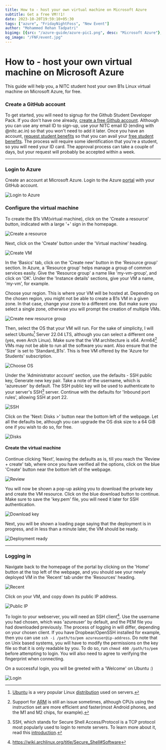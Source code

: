 ```yaml
---
title: How to - host your own virtual machine on Microsoft Azure
subtitle: Get a free VM!!1!
date: 2023-10-20T19:59:10+05:30
tags: ["azure", "FridayNightFoss", "New Event"]
author: "Mohammed Rehan Tadpatri"
bigimg: [{src: "/azure-guide/azure-pic1.png", desc: "Microsoft Azure"}, {src: "/azure-guide/vm-image.png", desc: "Virtual Machine"}]
og_image: "/FNF/event.jpg" 
---
```

# How to - host your own virtual machine on Microsoft Azure

This guide will help you, a NITC student host your own B1s Linux virtual machine on Microsoft Azure, for free.

### Create a GitHub account
To get started, you will need to signup for the Github Student Developer Pack.
If you don't have one already, [create a free Github account](https://github.com/signup). Although you can use any email ID to sign-up, use your NITC email ID (ending with @nitc.ac.in) so that you won't need to add it later.
Once you have an account, [request student benefits](https://education.github.com/discount_requests/application) so that you can avail your [free student benefits](https://education.github.com/pack).
The process will require some identification that you're a student, so you will need your ID card. The approval process can take a couple of days, but your request will probably be accepted within a week.

****


### Login to Azure
Create an account at Microsoft Azure. Login to the Azure [portal](https://portal.azure.com/) with your GitHub account.

![Login to Azure](/azure-guide/login-azure.png)

### Configure the virtual machine
To create the B1s VM(virtual machine), click on the 'Create a resource' button, indicated with a large '+' sign in the homepage.


![Create a resource](/azure-guide/create-resource.png)


Next, click on the 'Create' button under the 'Virtual machine' heading.


![Create VM](/azure-guide/create-vm.png)


In the 'Basics' tab, click on the 'Create new' button in the 'Resource group' section.
In Azure, a 'Resource group' helps manage a group of common services easily.  Give the 'Resource group' a name like 'my-vm-group', and click on 'OK'.
Under the 'Instance details' sections, give your VM a name, 'my-vm', for example.


Choose your region. This is where your VM will be hosted at. Depending on the chosen region, you might not be able to create a B1s VM in a given zone. In that case, change your zone to a different one. But make sure you select a single zone, otherwise you will prompt the creation of multiple VMs.


![Create new resource group](/azure-guide/create-rg.png)



Then, select the OS that your VM will run. For the sake of simplicity, I will select Ubuntu[^1] Server 22.04 LTS, although you can select a different one (yes, even Arch Linux).
Make sure that the VM architecture is x64. Arm64[^2] VMs may not be able to run all the software you want.
Also ensure that the 'Size' is set to 'Standard_B1s'. This is free VM offered by the 'Azure for Students' subscription.


![Choose OS](/azure-guide/choose-os.png)


Under the 'Administrator account' section, use the defaults - SSH public key, Generate new key pair. Take a note of the username, which is 'azureuser' by default. The SSH public key will be used to authenticate to your server's SSH[^3] server.
Continue with the defaults for 'Inbound port rules', allowing SSH at port 22.


![SSH](/azure-guide/ssh.png)



Click on the 'Next: Disks >' button near the bottom left of the webpage. Let all the defaults be, although you can upgrade the OS disk size to a 64 GiB one if you wish to do so, for free.


![Disks](/azure-guide/disks.png)



#### Create the virtual machine

Continue clicking 'Next', leaving the defaults as is, till you reach the 'Review + create' tab, where once you have verified all the options, click on the blue 'Create' button near the bottom left of the webpage.


![Review](/azure-guide/review.png)


You will now be shown a pop-up asking you to download the private key and create the VM resource. Click on the blue download button to continue. Make sure to save the 'key.pem' file, you will need it later for SSH authentication.


![Download key](/azure-guide/key.png)



Next, you will be shown a loading page saying that the deployment is in progress, and in less than a minute later, the VM should be ready.

![Deployment ready](/azure-guide/ready.png)



****



### Logging in

Navigate back to the homepage of the portal by clicking on the 'Home' button at the top left of the webpage, and you should see your newly deployed VM in the 'Recent' tab under the 'Resources' heading.


![Recent](/azure-guide/recent.png)


Click on your VM, and copy down its public IP address.


![Public IP](/azure-guide/publicip.jpg)



To login to your webserver, you will need an SSH client[^4]. Use the username you had chosen, which was 'azureuser' by default, and the PEM file you had downloaded previously.
The process of logging in will differ, depending on your chosen client. If you have Dropbear/OpenSSH installed for example, then you can use `ssh -i /path/to/pem azureuser@ip-address`.
Do note that on Unix based systems, you will have to modify the permissions on the key file so that it is only readable by you. To do so, run `chmod 400 /path/to/pem` before attempting to login.
You will also need to agree to verifying the fingerprint when connecting.


On a successful login, you will be greeted with a 'Welcome' on Ubuntu :)


![Login](/azure-guide/login.png)


[^1]: [Ubuntu](https://ubuntu.com) is a very popular Linux [distribution](https://wiki.installgentoo.com/wiki/GNU/Linux#What.28s_all_this_about_distributions.3F) used on servers.
[^2]: Support for [ARM](https://en.wikipedia.org/wiki/ARM_architecture_family#Desktop_and_server_operating_systems_2) is still an issue sometimes, although CPUs using the instruction set are more efficient and faster(most Android phones, and the M1 and M2 chips, for example).
[^3]: SSH, which stands for Secure Shell Access/Protocol is a TCP protocol most popularly used to login to remote servers. To learn more about it, read this [introduction](https://www.baeldung.com/cs/ssh-intro).
[^4]: https://wiki.archlinux.org/title/Secure_Shell#Software
